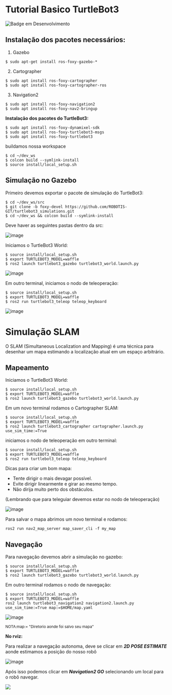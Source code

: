 # Tutorial Basico TurtleBot3
![Badge em Desenvolvimento](http://img.shields.io/static/v1?label=STATUS&message=EM%20DESENVOLVIMENTO&color=GREEN&style=for-the-badge)

## Instalação dos pacotes necessários:
  1. Gazebo
```
$ sudo apt-get install ros-foxy-gazebo-*
```
  2. Cartographer
```
$ sudo apt install ros-foxy-cartographer
$ sudo apt install ros-foxy-cartographer-ros
```
  3. Navigation2
```
$ sudo apt install ros-foxy-navigation2
$ sudo apt install ros-foxy-nav2-bringup
```
    
**Instalação dos pacotes do TurtleBot3:**

```
$ sudo apt install ros-foxy-dynamixel-sdk
$ sudo apt install ros-foxy-turtlebot3-msgs
$ sudo apt install ros-foxy-turtlebot3
```
buildamos nossa workspace

```
$ cd ~/dev_ws
$ colcon build --symlink-install
$ source install/local_setup.sh
```

## Simulação no Gazebo

Primeiro devemos exportar o pacote de simulação do TurtleBot3:
```
$ cd ~/dev_ws/src
$ git clone -b foxy-devel https://github.com/ROBOTIS-GIT/turtlebot3_simulations.git
$ cd ~/dev_ws && colcon build --symlink-install
```
Deve haver as seguintes pastas dentro da src:

![image](https://user-images.githubusercontent.com/112727443/235183551-3fbb8788-05f6-4093-8a34-e4fdafcf01e2.png)


Iniciamos o TurtleBot3 World:
```
$ source install/local_setup.sh
$ export TURTLEBOT3_MODEL=waffle
$ ros2 launch turtlebot3_gazebo turtlebot3_world.launch.py
```
![image](https://user-images.githubusercontent.com/112727443/235184446-1260b552-5931-402b-b8af-4817207233e9.png)

Em outro terminal, iniciamos o nodo de teleoperação:
```
$ source install/local_setup.sh
$ export TURTLEBOT3_MODEL=waffle
$ ros2 run turtlebot3_teleop teleop_keyboard
```
![image](https://user-images.githubusercontent.com/112727443/235184988-517ccd64-b0e9-4379-aa40-9e1a3fdabee4.png)

# Simulação SLAM 

O SLAM (Simultaneous Localization and Mapping) é uma técnica para desenhar um mapa estimando a localização atual em um espaço arbitrário.

## Mapeamento

Iniciamos o TurtleBot3 World:
```
$ source install/local_setup.sh
$ export TURTLEBOT3_MODEL=waffle
$ ros2 launch turtlebot3_gazebo turtlebot3_world.launch.py
```

Em um novo terminal rodamos o Cartographer SLAM:
```
$ source install/local_setup.sh
$ export TURTLEBOT3_MODEL=waffle
$ ros2 launch turtlebot3_cartographer cartographer.launch.py use_sim_time:=True
```

iniciamos o nodo de teleoperação em outro terminal:
```
$ source install/local_setup.sh
$ export TURTLEBOT3_MODEL=waffle
$ ros2 run turtlebot3_teleop teleop_keyboard
```

Dicas para criar um bom mapa:
  + Tente dirigir o mais devagar possível.
  + Evite dirigir linearmente e girar ao mesmo tempo.
  + Não dirija muito perto dos obstáculos.

(Lembrando que para teleguiar devemos estar no nodo de teleoperação)

![image](https://user-images.githubusercontent.com/112727443/235186381-78adb2b3-a094-415a-8698-87dd8290886a.png)

Para salvar o mapa abrimos um novo terminal e rodamos:
```
ros2 run nav2_map_server map_saver_cli -f my_map
```

## Navegação

Para navegação devemos abrir a simulação no gazebo:
```
$ source install/local_setup.sh
$ export TURTLEBOT3_MODEL=waffle
$ ros2 launch turtlebot3_gazebo turtlebot3_world.launch.py
```
Em outro terminal rodamos o nodo de navegação:
```
$ source install/local_setup.sh
$ export TURTLEBOT3_MODEL=waffle
ros2 launch turtlebot3_navigation2 navigation2.launch.py use_sim_time:=True map:=$HOME/map.yaml
```
![image](https://user-images.githubusercontent.com/112727443/235209913-d182c8b6-3088-466a-b739-0e8edb280e34.png)

<sub>NOTA:map:= "Diretorio aonde foi salvo seu mapa" </sub>

**No rviz:**

Para realizar a navegação autonoma, deve se clicar em ***2D POSE ESTIMATE*** aonde estimamos a posição do nosso robô

![image](https://user-images.githubusercontent.com/112727443/235210196-1358bfb8-7e39-423a-a717-9986848cf1a2.png)

Após isso podemos clicar em ***Navigation2 GO*** selecionando um local para o robô navegar.

![](https://github.com/HerickDallAgnol/RO2_workshop/blob/main/save.gif)


